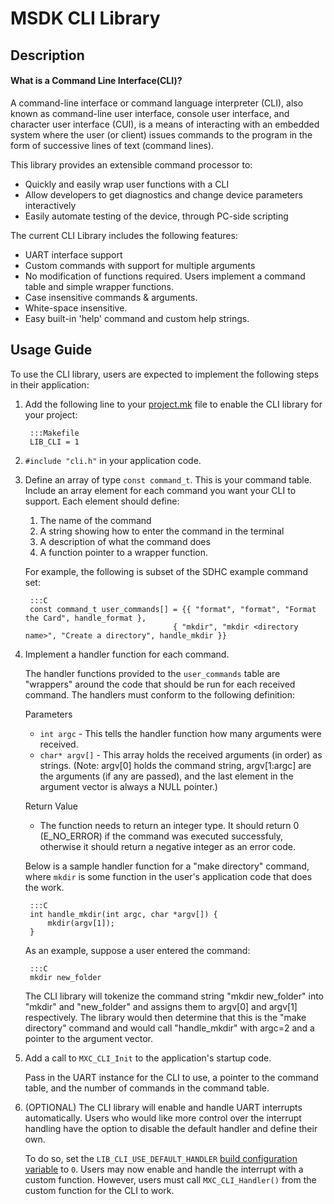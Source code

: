 # MSDK CLI Library

## Description

#### What is a Command Line Interface(CLI)?

A command-line interface or command language interpreter (CLI), also known as command-line user interface, console user interface, and character user interface (CUI), is a means of interacting with an embedded system where the user (or client) issues commands to the program in the form of successive lines of text (command lines).

This library provides an extensible command processor to:

- Quickly and easily wrap user functions with a CLI
- Allow developers to get diagnostics and change device parameters interactively
- Easily automate testing of the device, through PC-side scripting

The current CLI Library includes the following features:

- UART interface support
- Custom commands with support for multiple arguments
- No modification of functions required.  Users implement a command table and simple wrapper functions.
- Case insensitive commands & arguments.
- White-space insensitive.
- Easy built-in 'help' command and custom help strings.

## Usage Guide

To use the CLI library, users are expected to implement the following steps in their application:

1. Add the following line to your [project.mk](../../USERGUIDE.md#build-configuration-variables) file to enable the CLI library for your project:

        :::Makefile
        LIB_CLI = 1

2. `#include "cli.h"` in your application code.

3. Define an array of type `const command_t`.  This is your command table.  Include an array element for each command you want your CLI to support. Each element should define:

    1. The name of the command
    2. A string showing how to enter the command in the terminal
    3. A description of what the command does
    4. A function pointer to a wrapper function.

    For example, the following is subset of the SDHC example command set:

        :::C
        const command_t user_commands[] = {{ "format", "format", "Format the Card", handle_format },
                                        { "mkdir", "mkdir <directory name>", "Create a directory", handle_mkdir }}

4. Implement a handler function for each command.

    The handler functions provided to the `user_commands` table are "wrappers" around the code that should be run for each received command.  The handlers must conform to the following definition:

    Parameters

    - `int argc`   - This tells the handler function how many arguments were received.
    - `char* argv[]` - This array holds the received arguments (in order) as strings. (Note: argv[0] holds the command string, argv[1:argc] are the arguments (if any are passed), and the last element in the argument vector is always a NULL pointer.)

    Return Value

    - The function needs to return an integer type. It should return 0 (E_NO_ERROR) if the command was executed successfuly, otherwise it should return a negative integer as an error code.

    Below is a sample handler function for a "make directory" command, where `mkdir` is some function in the user's application code that does the work.

        :::C
        int handle_mkdir(int argc, char *argv[]) {
            mkdir(argv[1]);
        }

    As an example, suppose a user entered the command:

        :::C
        mkdir new_folder

    The CLI library will tokenize the command string "mkdir new_folder" into "mkdir" and "new_folder" and assigns them to argv[0] and argv[1] respectively. The library would then determine that this is the "make directory" command and would call "handle_mkdir" with argc=2 and a pointer to the argument vector.

5. Add a call to `MXC_CLI_Init` to the application's startup code.  

    Pass in the UART instance for the CLI to use, a pointer to the command table, and the number of commands in the command table.

6. (OPTIONAL) The CLI library will enable and handle UART interrupts automatically.  Users who would like more control over the interrupt handling have the option to disable the default handler and define their own.

    To do so, set the `LIB_CLI_USE_DEFAULT_HANDLER` [build configuration variable](../../USERGUIDE.md#build-configuration-variables) to `0`.  Users may now enable and handle the interrupt with a custom function.  However, users must call `MXC_CLI_Handler()` from the custom function for the CLI to work.
